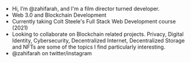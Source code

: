 - Hi, I’m @zahifarah, and I'm a film director turned developer.
- Web 3.0 and Blockchain Development
- Currently taking Colt Steele's Full Stack Web Development course (2021)
- Looking to collaborate on Blockchain related projects. Privacy, Digital Identity, Cybersecurity, Decentralized Internet, Decentralized Storage and NFTs are some of the topics I find particularly interesting.
- @zahifarah on twitter/instagram

<!---
zahifarah/zahifarah is a ✨ special ✨ repository because its `README.md` (this file) appears on your GitHub profile.
You can click the Preview link to take a look at your changes.
--->

